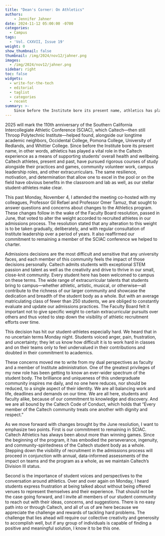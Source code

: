 ```yaml
---
title: "Dean's Corner: On Athletics"
authors:
    - Jennifer Jahner
date: 2024-11-12 05:00:00 -0700
categories:
  - Campus
tags:
  - 'Vol. CXXVII, Issue 19'
weight: 0
show_thumbnail: false
thumbnail: /img/2024/nov12/jahner.png
images:
  - /img/2024/nov12/jahner.png
sidebar: right
toc: false
widgets:
  - write-for-the-tech
  - editorial
  - taglist
  - categories
  - recent
summary: >-
    Since before the Institute bore its present name, athletics has played a vital role in the Caltech experience as a means of supporting students’ overall health and wellbeing.
---
```


2025 will mark the 110th anniversary of the Southern California Intercollegiate Athletic Conference (SCIAC), which Caltech—then still Throop Polytechnic Institute—helped found, alongside our longtime academic neighbors, Occidental College, Pomona College, University of Redlands, and Whittier College. Since before the Institute bore its present name, in other words, athletics has played a vital role in the Caltech experience as a means of supporting students’ overall health and wellbeing. Caltech athletes, present and past, have pursued rigorous courses of study alongside their practices and games, community volunteer work, campus leadership roles, and other extracurriculars. The same resilience, motivation, and determination that allow one to excel in the pool or on the field have obvious benefits in the classroom and lab as well, as our stellar student-athletes make clear.

This past Monday, November 4, I attended the meeting co-hosted with my colleagues, Professor Gil Refael and Professor Omer Tamuz, that sought to answer questions and concerns about changes to the Athletics program. These changes follow in the wake of the Faculty Board resolution, passed in June, that voted to alter the weight accorded to recruited athletes in our admissions process. The resolution stated that any alteration to this weight is to be taken gradually, deliberately, and with regular consultation of Institute leadership over a period of years. It also reaffirmed our commitment to remaining a member of the SCIAC conference we helped to charter.

Admissions decisions are the most difficult and sensitive that any university faces, and each member of this community feels the impact of those decisions personally. Caltech admits students with exceptional STEM passion and talent as well as the creativity and drive to thrive in our small, close-knit community. Every student here has been welcomed to campus on these terms. The wide range of extracurricular talents that students bring to campus—whether athletic, artistic, musical, or otherwise—all contribute to the richness of our larger community and showcase the dedication and breadth of the student body as a whole. But with an average matriculating class of fewer than 250 students, we are obliged to constantly evaluate and update our admissions practices. The Faculty Board felt it important not to give specific weight to certain extracurricular pursuits over others and thus voted to step down the visibility of athletic recruitment efforts over time.

This decision has hit our student-athletes especially hard. We heard that in no uncertain terms Monday night. Students voiced anger, pain, frustration, and uncertainty; they let us know how difficult it is to work hard in classes and on their teams only to feel undervalued in their contributions and doubted in their commitment to academics.

These concerns moved me to write from my dual perspectives as faculty and a member of Institute administration. One of the greatest privileges of my new role has been getting to know an ever-wider spectrum of the student body. The brilliance and uniqueness of this undergraduate community inspires me daily, and no one here reduces, nor should be reduced, to a single aspect of their identity. We are all balancing work and life, deadlines and demands on our time. We are all here, students and faculty alike, because of our commitment to knowledge and discovery. And we are all bound by the Caltech Code of Conduct, which holds that “Every member of the Caltech community treats one another with dignity and respect.”

As we move forward with changes brought by the June resolution, I want to emphasize two points. First is our commitment to remaining in SCIAC. Caltech Athletics has always been about more than winning games. Since the beginning of the program, it has embodied the perseverance, ingenuity, and community-spiritedness of the Caltech student body as a whole. Stepping down the visibility of recruitment in the admissions process will proceed in conjunction with annual, data-informed assessments of the impact on teams and the program as a whole, as we maintain Caltech’s Division III status.

Second is the importance of student voices and perspectives to the conversation around athletics. Over and over again on Monday, I heard students express frustration at being talked about without being offered venues to represent themselves and their experience. That should not be the case going forward, and I invite all members of our student community to reach out with their ideas, concerns, and suggestions. There is no easy path into or through Caltech, and all of us of are here because we appreciate the challenge and rewards of tackling hard problems. The challenge that lies ahead will require our collective creativity and generosity to accomplish well, but if any group of individuals is capable of finding a positive and meaningful solution, I know it to be this one.